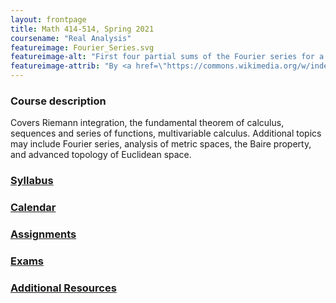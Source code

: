 ```yaml
---
layout: frontpage
title: Math 414-514, Spring 2021
coursename: "Real Analysis"
featureimage: Fourier_Series.svg
featureimage-alt: "First four partial sums of the Fourier series for a square wave"
featureimage-attrib: "By <a href=\"https://commons.wikimedia.org/w/index.php?title=User:Jim.belk&action=edit&redlink=1\" class=\"new\" title=\"User:Jim.belk (page does not exist)\">Jim.belk</a> - <span class=\"int-own-work\" lang=\"en\">Own work</span>, Public Domain, <a href=\"https://commons.wikimedia.org/w/index.php?curid=8312935\">Link</a>"
---
```


### Course description

Covers Riemann integration, the fundamental theorem of calculus,
sequences and series of functions, multivariable calculus.
Additional topics may include Fourier series, analysis of metric spaces,
the Baire property, and advanced topology of Euclidean space.


### [Syllabus](syllabus)

### [Calendar](calendar)

### [Assignments](assignments)

### [Exams](exams)

### [Additional Resources](resources)
